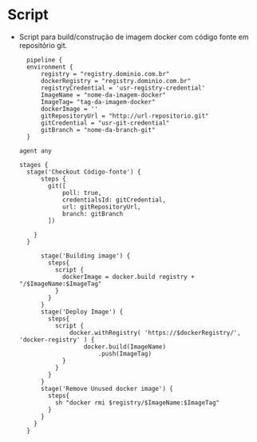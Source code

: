 # Script

- Script para build/construção de imagem docker com código fonte em repositório git.


        pipeline {
        environment {
            registry = "registry.dominio.com.br"
            dockerRegistry = "registry.dominio.com.br"
            registryCredential = 'usr-registry-credential'
            ImageName = "nome-da-imagem-docker"
            ImageTag= "tag-da-imagem-docker"
            dockerImage = ''
            gitRepositoryUrl = "http://url-repositorio.git"
            gitCredential = "usr-git-credential"
            gitBranch = "nome-da-branch-git"
        }

      agent any
      
      stages {
        stage('Checkout Código-fonte') {
            steps {
              git([
                  poll: true,
                  credentialsId: gitCredential,
                  url: gitRepositoryUrl,
                  branch: gitBranch
              ])

          }
        }
        
            stage('Building image') {
              steps{
                script {
                  dockerImage = docker.build registry + "/$ImageName:$ImageTag"
                }
              }
            }
            stage('Deploy Image') {
              steps{
                script {
                    docker.withRegistry( 'https://$dockerRegistry/', 'docker-registry' ) {
                        docker.build(ImageName)
                            .push(ImageTag)
                  }
                }
              }
            }
            stage('Remove Unused docker image') {
              steps{
                sh "docker rmi $registry/$ImageName:$ImageTag"
              }
            }
          }
        }
